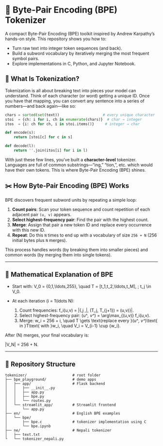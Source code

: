 # 🔖 Byte-Pair Encoding (BPE) Tokenizer

A compact Byte-Pair Encoding (BPE) toolkit inspired by Andrew Karpathy’s hands-on style. This repository shows you how to:

- Turn raw text into integer token sequences (and back).
- Build a subword vocabulary by iteratively merging the most frequent symbol pairs.
- Explore implementations in C, Python, and Jupyter Notebook.


## 🚀 What Is Tokenization?

Tokenization is all about breaking text into pieces your model can understand. Think of each character (or word) getting a unique ID. Once you have that mapping, you can convert any sentence into a series of numbers—and back again—like so:

```python
chars = sorted(set(text))                    # every unique character
stoi  = {ch: i for i, ch in enumerate(chars)}  # char → integer
itos  = {i: ch for ch, i in stoi.items()}     # integer → char

def encode(s):
    return [stoi[c] for c in s]

def decode(l):
    return ''.join(itos[i] for i in l)
```

With just these few lines, you’ve built a **character-level** tokenizer. Languages are full of common substrings—“ing,” “tion,”, etc. which would have their own tokens. This is where Byte-Pair Encoding (BPE) shines.

## ✂️ How Byte-Pair Encoding (BPE) Works

BPE discovers frequent subword units by repeating a simple loop:

1. **Count pairs**: Scan your token sequence and count repetition of each adjacent pair `(u, v)` appears.
2. **Select highest-frequency pair**: Find the pair with the highest count.
3. **Merge**: Assign that pair a new token ID and replace every occurrence with this new ID.
4. **Repeat**: Do this `N` times to end up with a vocabulary of size `256 + N` (256 initial bytes plus `N` merges).

This process handles words (by breaking them into smaller pieces) and common words (by merging them into single tokens).

---

## 🧮 Mathematical Explanation of BPE

- Start with:
  V_0 = \{0,1,\ldots,255\}, \quad T = [t_1,t_2,\ldots,t_M], \; t_j \in V_0.

- At each iteration (i = 1\ldots N):
  1. Count frequencies:
     f_i(u,v) = |\{\,j \,|\, (T_j, T_{j+1}) = (u,v)\}|.
  2. Select highest-frequency pair:
     (u^*, v^*) = \arg\max_{(u,v)} f_i(u,v).
  3. Merge:
       w_i = 256 + i, \quad
       T \gets \text{replace every }(u^*, v^*)\text{ in }T\text{ with }w_i, \quad
       V_i = V_{i-1} \cup \{w_i\}.

After (N) merges, your final vocabulary is:

|V_N| = 256 + N.

---

## 📁 Repository Structure

```plaintext
tokenizer/                     # root folder
├── bpe_playground/            # demo apps
│   ├── app/                   # Flask backend
│   │   ├── __init__.py
│   │   ├── app.py
│   │   ├── bpe.py
│   │   └── routes.py
│   └── streamlit_app/         # Streamlit frontend
│       └── app.py
├── en/                        # English BPE examples
│   └── bpe/
│       ├── bpe.c              # tokenizer implementation using C
│       └── bpe.ipynb
├── ne/                        # Nepali tokenizer
│   ├── text.txt
└   └── tokenizer_nepali.py

```
